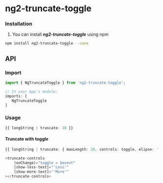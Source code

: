 # ng2-truncate-toggle


### Installation

1. You can install ***ng2-truncate-toggle*** using npm

  ```bash
  npm install ng2-truncate-toggle --save
  ```


## API

### Import
```typescript
import { NgTruncateToggle } from 'ng2-truncate-toggle';

// In your App's module:
imports: [
   NgTruncateToggle
]
```


### Usage
```typescript
{{ longString | truncate: 20 }}
```


#### Truncate with toggle
```typescript
{{ longString | truncate: { maxLength: 20, controls: toggle, elipse: '...' } }}

<truncate-controls
    (onChange)="toggle = $event"
    [show-less-text]="'Less'"
    [show-more-text]="'More'"
></truncate-controls>
```
